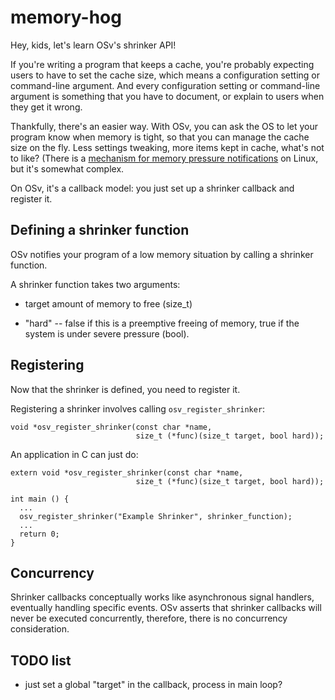 memory-hog
==========

Hey, kids, let's learn OSv's shrinker API!

If you're writing a program that keeps a cache,
you're probably expecting users to have to set the
cache size, which means a configuration setting
or command-line argument.  And every configuration
setting or command-line argument is something that
you have to document, or explain to users when they
get it wrong.

Thankfully, there's an easier way.  With OSv,
you can ask the OS to let your program know
when memory is tight, so that you can manage
the cache size on the fly.  Less settings
tweaking, more items kept in cache, what's not
to like? (There is a [mechanism for memory pressure
notifications](https://www.kernel.org/doc/Documentation/cgroups/memory.txt)
on Linux, but it's somewhat complex.

On OSv, it's a callback model: you just set up a
shrinker callback and register it.


Defining a shrinker function
----------------------------

OSv notifies your program of a low memory situation by
calling a shrinker function.

A shrinker function takes two arguments:

 * target amount of memory to free (size_t)

 * "hard" -- false if this is a preemptive freeing of
   memory, true if the system is under severe
   pressure (bool).


Registering
-----------

Now that the shrinker is defined, you need to register it.

Registering a shrinker involves calling `osv_register_shrinker`:

```
void *osv_register_shrinker(const char *name,
                            size_t (*func)(size_t target, bool hard));
```

An application in C can just do:

```
extern void *osv_register_shrinker(const char *name,
                            size_t (*func)(size_t target, bool hard));

int main () {
  ...
  osv_register_shrinker("Example Shrinker", shrinker_function);
  ...
  return 0;
}
```

Concurrency
-----------
Shrinker callbacks conceptually works like asynchronous signal handlers,
eventually handling specific events.
OSv asserts that shrinker callbacks will never be executed concurrently, 
therefore, there is no concurrency consideration.

TODO list
-----------
- just set a global "target" in the callback, process in main loop?

